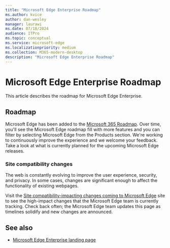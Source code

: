 ```yaml
---
title: "Microsoft Edge Enterprise Roadmap"
ms.author: kvice
author: dan-wesley
manager: laurawi
ms.date: 07/18/2024
audience: ITPro
ms.topic: conceptual
ms.service: microsoft-edge
ms.localizationpriority: medium
ms.collection: M365-modern-desktop
description: "Microsoft Edge Enterprise Roadmap"
---
```


# Microsoft Edge Enterprise Roadmap

This article describes the roadmap for Microsoft Edge Enterprise.

## Roadmap

Microsoft Edge has been added to the [Microsoft 365 Roadmap](https://www.microsoft.com/microsoft-365/roadmap?filters=&searchterms=Microsoft%2CEdge). Over time, you'll see the Microsoft Edge roadmap fill with more features and you can filter by selecting Microsoft Edge from the Products section. We're working to continuously improve the experience and we welcome your feedback. Take a look at what is currently planned for the upcoming Microsoft Edge releases. 

### Site compatibility changes

The web is constantly evolving to improve the user experience, security, and privacy. In some cases, changes are significant enough to affect the functionality of existing webpages.

Visit the [Site compatibility-impacting changes coming to Microsoft Edge](/microsoft-edge/web-platform/site-impacting-changes) site to see the high-impact changes that the Microsoft Edge team is currently tracking. Check back often; the Microsoft Edge team updates this page as timelines solidify and new changes are announced.

## See also

- [Microsoft Edge Enterprise landing page](https://aka.ms/EdgeEnterprise)
